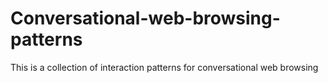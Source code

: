 # Conversational-web-browsing-patterns
This is a collection of interaction patterns for conversational web browsing
